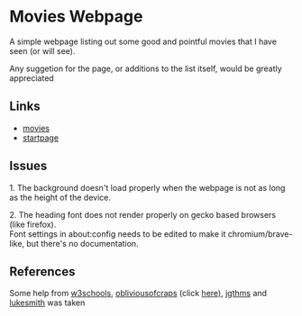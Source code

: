 # Movies Webpage
A simple webpage listing out some good and pointful movies that I have seen (or will see).
<p></p>
Any suggetion for the page, or additions to the list itself, would be greatly appreciated

## Links
- <a href=https://skaar513.github.io>movies</a>
- <a href=https://skaar513.github.io/homepage.html>startpage</a>

## Issues
<p>1. The background doesn't load properly when the webpage is not as long as the height of the device. </p
<p>2. The heading font does not render properly on gecko based browsers (like firefox).<br>Font settings in about:config needs to be edited to make it chromium/brave-like, but there's no documentation.</p>

## References
Some help from 
<a href=https://w3schools.com/css>w3schools</a>, 
<a href=https://github.com/obliviousofcraps/>obliviousofcraps</a> (click <a href=https://camo.githubusercontent.com/9297eb33015795689442bca39f2381dc15861aeacc13abde2611f4fe391a8cf6/68747470733a2f2f692e6962622e636f2f534b62546b6a512f31322e706e67>here)</a>, 
<a href=https://jgthms.com/web-design-in-4-minutes>jgthms</a> and 
<a href=https://lukesmith.xyz>lukesmith</a>
was taken
